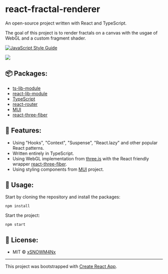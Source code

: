# react-fractal-renderer
An open-source project written with React and TypeScript.

The goal of this project is to render fractals on a canvas with the usgae of WebGL and a custom fragment shader.

[![JavaScript Style Guide](https://img.shields.io/badge/code_style-standard-brightgreen.svg)](https://standardjs.com)

![](docs/react-fractal-renderer_preview.gif)

## 📦 Packages:
- [ts-lib-module](https://github.com/xSNOWM4Nx/ts-lib-module)
- [react-lib-module](https://github.com/xSNOWM4Nx/react-lib-module)
- [TypeScript](https://github.com/microsoft/TypeScript)
- [react-router](https://github.com/ReactTraining/react-router)
- [MUI](https://github.com/mui-org)
- [react-three-fiber](https://github.com/pmndrs/react-three-fiber)

## 🔮 Features:
- Using "Hooks", "Context", "Suspense", "React.lazy" and other popular React patterns.
- Written entirely in TypeScript.
- Using WebGL implementation from [three.js](https://github.com/mrdoob/three.js/) with the React friendly wrapper [react-three-fiber](https://github.com/pmndrs/react-three-fiber).
- Using styling components from [MUI](https://github.com/mui-org) project.

## 🔌 Usage:
Start by cloning the repository and install the packages:
```
npm install
```
Start the project:
```
npm start
```

## 📑 License:
- MIT © [xSNOWM4Nx](https://github.com/xSNOWM4Nx)
---
This project was bootstrapped with [Create React App](https://github.com/facebook/create-react-app).
